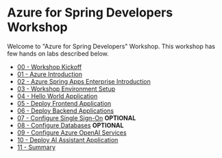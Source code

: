 # Azure for Spring Developers Workshop

Welcome to "Azure for Spring Developers" Workshop. This workshop has few hands on labs described below.

- [00 - Workshop Kickoff](./00-workshop-kickoff/README.md)
- [01 - Azure Introduction](./01-azure-introduction/README.md)
- [02 - Azure Spring Apps Enterprise Introduction](./02-azure-spring-apps-enterprise-introduction/README.md)
- [03 - Workshop Environment Setup](./03-setup-workshop-environment/README.md)
- [04 - Hello World Application](./04-hello-world-application/README.md)
- [05 - Deploy Frontend Application](./05-deploy-frontend-application/README.md)
- [06 - Deploy Backend Applications](./06-deploy-backend-applications/README.md)
- [07 - Configure Single Sign-On](./07-configure-single-signon/README.md) __OPTIONAL__
- [08 - Configure Databases](./08-configure-databases/README.md) __OPTIONAL__
- [09 - Configure Azure OpenAI Services](./09-configure-azure-openai-services/README.md)
- [10 - Deploy AI Assistant Application](./10-deploy-ai-assistant-application/README.md)
- [11 - Summary](./11-summary/README.md)
